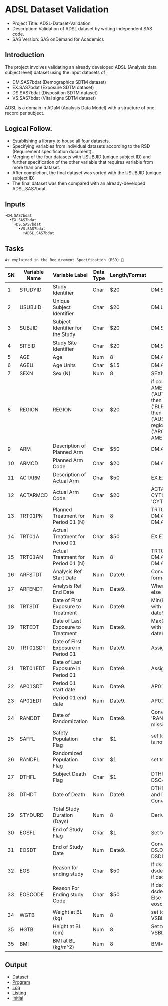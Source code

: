# ADSL Dataset Validation
- Project Title: 	ADSL-Dataset-Validation
- Description: 		Validation of ADSL dataset by writing independent SAS code.
- SAS Version:		SAS onDemand for Academics
## Introduction 
The project involves validating an already developed ADSL (Analysis data subject level) dataset using the input datasets of ; 
- DM.SAS7bdat (Demographics SDTM dataset)
- EX.SAS7bdat (Exposure SDTM dataset)
- DS.SAS7bdat (Disposition SDTM dataset)
- VS.SAS7bdat (Vital signs SDTM dataset)

ADSL  is a domain in ADaM (Analysis Data Model) with a structure of one record per subject.

## Logical Follow.
- Establishing a library to house all four datasets. 
- Specifying variables from individual datasets according to the RSD (Requirement specification document). 
- Merging of the four datasets with USUBJID (unique subject ID)  and further specification of the other variable that requires variable from more than one dataset.
- After completion, the final dataset was sorted with the USUBJID (unique subject ID) 
- The final dataset was then compared with an already-developed ADSL.SAS7bdat.
## Inputs
    •DM.SAS7bdat
      •EX.SAS7bdat
        •DS.SAS7bdat
          •VS.SAS7bdat
            •ADSL.SAS7bdat


## Tasks
	As explained in the Requirement Specification (RSD) 🔽

|SN|Variable Name 	|Variable Label |Data Type|Length/Format 	|Algorithm|
|---|---------------|---------------|---------|---------------|---------|
|1|STUDYID|Study Identifier|Char|$20|DM.STUDYID|
|2|USUBJID |Unique Subject Identifier| Char|$20|DM.USUBJID|
|3|SUBJID  |Subject Identifier for the Study|Char|$20|DM.SUBJID|
|4|SITEID  |Study Site Identifier|Char|$20|DM.SITEID|
|5|AGE  |Age|Num|8|DM.AGE|
|6|AGEU  |Age Units|Char|$15|DM.AGE|
|7|SEXN |Sex (N) |Num |8 |SEXN=1 when SEX='M'; else 2 when SEX='F'|
|8|REGION| REGION| Char| $20 | if country in('CAN','USA') then region='NORTH AMERICA' else if country in ('AUT','BEL','DNK','ITA','NLD','NOR','SWE','FRA','ISR') then region='WESTERN EUROPE' else if country in ('BLR','BGR','HUN','POL','ROU','RUS','SVK','UKR','TUR') then region='EASTERN EUROPE'; else if country in ('AUS','CHN','HKG','IND','MYS','SGP','TWN','THA') then region='ASIA';  else if country in ('ARG','CHL','COL','MEX','PER') then region='LATIN AMERICA';|
|9|ARM |Description of Planned Arm |Char |$50| DM.ARM |
|10|ARMCD |Planned Arm Code |Char| $20 |DM.ARMCD|
|11|ACTARM| Description of Actual Arm| Char |$50 |EX.EXTRT |
|12|ACTARMCD| Actual Arm Code |Char| $20| ACTARMCD='PLAC' When EX.EXTRT='Placebo';  else' CYT00110' when EX.EXTRT='CYT001 10 MG '; else 'CYT0013 ' when EX.EXTRT='CYT001 3 MG ';|
|13|TRT01PN |Planned Treatment for Period 01 (N) |Num |8|TRT01PN=1 when DM.ARM='Placebo '; else 2 when	DM.ARM='CYT001 3 MG'; else 3 when	DM.ARM='CYT001 10 MG';|
|14|TRT01A |Actual Treatment for Period 01 |Char |$50| EX.EXTRT |
|15|TRT01AN |Actual Treatment for Period 01 (N)| Num| 8|TRT01AN=1 when DM.ARM='Placebo '; else 2 when DM.ARM='CYT001 10 MG'; else 3 when DM.ARM='CYT001 3 MG' |
|16|ARFSTDT |Analysis Ref Start Date |Num| Date9.|Converting DM.RFSTDTC from character ISO8601 format to numeric date9 format. |
|17|ARFENDT| Analysis Ref End Date| Num |Date9.|When DM.RFENDTC is not missing then DM.RFENDTC; else DS.DSSTDTC when DS.DSSCAT='END OF STUDY '|
|18|TRTSDT| Date of First Exposure to Treatment |Num |Date9.|Min(EXSTDTC) or For each subject select the EX record with the First. EXSTDTC. Convert EX.EXSTDTC SAS date9 format|
|19|TRTEDT |Date of Last Exposure to Treatment |Num |Date9.|Max(EXENDTC) or For each subject select the EX record with the Last. EXENDTC. Convert EX.EXENDTC SAS date9 format.| 
|20|TRT01SDT |Date of First Exposure in Period 01| Num |Date9.| Assign TRTSDT|
|21|TRT01EDT |Date of Last Exposure in Period 01 |Num |Date9.| Assign TRTEDT|
|22|AP01SDT |Period 01 start date |Num |Date9.| AP01SDT= min(sv.svstdtc) |
|23|AP01EDT |Period 01 end date| Num| Date9.| AP01SDT=TRT01EDT+28 days |
|24|RANDDT |Date of Randomization |Num |Date9. |Convert DSSTDTC to SAS date9 when DS.DSDECOD is 'RANDOMIZED' and DSSCAT is 'RANDOMIZATION'; else missing; |
|25|SAFFL |Safety Population Flag |char| $1| set to 'Y' when RANDDT is not missing and EX.EXSTDTC is not missing |
|26|RANDFL |Randomized Population Flag |Char |$1| set to 'Y' when RANDDT is not missing;|
|27|DTHFL| Subject Death Flag |Char| $1|DTHFL='Y ' when DS.DSDECOD="DEATH " and DSCAT="DISPOSITION EVENT "|
|28|DTHDT |Date of Death |Num| Date9.|DTHDT =DS. DSSTDTC when DS.DSDECOD="DEATH " and DSCAT="DISPOSITION EVENT "; else missing; Convert to SAS date9 format|
|29|STYDURD |Total Study Duration (Days) |Num |8 |Derived as ARFENDT-ARFSTDT+1 |
|30|EOSFL| End of Study Flag |Char| $1 |Set to 'Y' When DS.DSSCAT = 'END OF STUDY'; else 'N' |
|31|EOSDT |End of Study Date| Num |Date9.|Convert DS.DSSTDTC to SAS date9 format when DS.DSSCAT = 'END OF STUDY' and DSDECOD="DISPOSITION EVENT "; |
|32|EOS |Reason for ending study| Char| $50 |If dscat eq ‘DISPOSITION EVENT’ and dsdecod=”COMPLETED” then eos=’COMPLETED” Else if dscat eq ‘DISPOSITION EVENT’ then eos=dsterm|
|33|EOSCODE| Reason For Ending study Code |Char| $50|If dscat eq ‘DISPOSITION EVENT’ and dsdecod=”COMPLETED” then eoscode=’COMPLETED” Else if dscat eq ‘DISPOSITION EVENT’ then eoscode=DSDECOD|
|34|WGTB |Weight at BL (kg) |Num |8 |set to VS.VSSTRESN when VS.VSTESTCD=Weight and VSBLFL=Y|
|35|HGTB |Height at BL (cm) |Num| 8 |Set to VS.VSSTRESN when VS. VSTESTCD=Height and VSBLFL=Y|	
|35|BMI| BMI at BL (kg/m^2) |Num| 8 |BMI=(WEIGHT*703)/(HEIGHT**2) |

## Output
- [Dataset](https://github.com/princeadeyemoboy/ADaM-Dataset-Validation-ADSL-/blob/main/qc_adsl.sas7bdat)
- [Program](https://github.com/princeadeyemoboy/ADaM-Dataset-Validation-ADSL-/blob/main/QC_adsl.sas)
- [Log](https://github.com/princeadeyemoboy/ADaM-Dataset-Validation-ADSL-/blob/main/QC_adsl.log)
- [Listing](https://github.com/princeadeyemoboy/ADaM-Dataset-Validation-ADSL-/blob/main/QC_adsl.lst)
- [Initial](https://github.com/princeadeyemoboy/ADaM-Dataset-Validation-ADSL-/blob/main/initial.sas)

